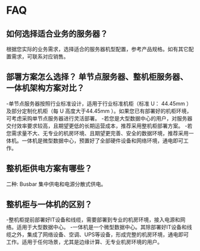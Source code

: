 # **FAQ**
## **如何选择适合业务的服务器？**
 根据您实际的业务需求，选择适合的服务器机型配置，参考产品规格。如有其它配置需求，可联系对应销售。
 
## **部署方案怎么选择？ 单节点服务器、整机柜服务器、一体机架构方案对比？**
 -单节点服务器按照行业标准设计，适用于行业标准机柜（标准 U： 44.45mm ）及部分定制化机柜（每 U 高度大于44.45mm ）。如果您已有部署好的机柜环境，可考虑采购单节点服务器进行灵活部署。
 -若您是大型数据中心的用户，对服务器交付效率要求较高，且期望更低的长期运营成本，推荐采用整机柜部署方案。
 -若您需求量不大、无专业的机房环境、且期望更完善、安全的数据环境，推荐采用一体机。一体机是微型数据中心，预置好了全部硬件设备和网络环境，通电即可工作。
 
## **整机柜供电方案有哪些？**
二种: Busbar 集中供电和电源分散式供电。

## **整机柜与一体机的区别？**
-整机柜提前部署好IT设备和线缆，需要部署到专业的机房环境，接入电源和网络。适用于大型数据中心。
-一体机是一个微型数据中心。其除部署好IT设备和线缆之外，集成了网络设备、空调、UPS等设备，形成完整的机房环境，通电即可工作。适用于任何场景，尤其是边缘计算、无专业机房环境的用户。

